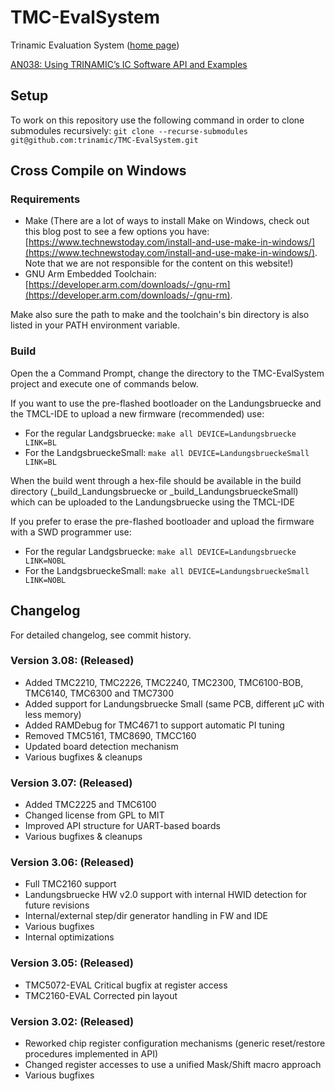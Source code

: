 # TMC-EvalSystem

Trinamic Evaluation System ([home page](https://www.trinamic.com/support/eval-kits/))

[AN038: Using TRINAMIC’s IC Software API and Examples](https://www.trinamic.com/fileadmin/assets/Support/AppNotes/AN038_Using_TRINAMICs_IC_Software_API_and_Examples.pdf)

## Setup

To work on this repository use the following command in order to clone submodules recursively:
`git clone --recurse-submodules git@github.com:trinamic/TMC-EvalSystem.git`

## Cross Compile on Windows

### Requirements

* Make (There are a lot of ways to install Make on Windows, check out this blog post to see a few options you have: [https://www.technewstoday.com/install-and-use-make-in-windows/](https://www.technewstoday.com/install-and-use-make-in-windows/). Note that we are not responsible for the content on this website!)
* GNU Arm Embedded Toolchain: [https://developer.arm.com/downloads/-/gnu-rm](https://developer.arm.com/downloads/-/gnu-rm).

Make also sure the path to make and the toolchain's bin directory is also listed in your PATH environment variable.

### Build

Open the a Command Prompt, change the directory to the TMC-EvalSystem project and execute one of commands below.

If you want to use the pre-flashed bootloader on the Landungsbruecke and the TMCL-IDE to upload a new firmware (recommended) use:

* For the regular Landgsbruecke: `make all DEVICE=Landungsbruecke LINK=BL`
* For the LandgsbrueckeSmall: `make all DEVICE=LandungsbrueckeSmall LINK=BL`

When the build went through a hex-file should be available in the build directory (_build_Landungsbruecke or _build_LandungsbrueckeSmall) which can be uploaded to the Landungsbruecke using the TMCL-IDE

If you prefer to erase the pre-flashed bootloader and upload the firmware with a SWD programmer use:

* For the regular Landgsbruecke: `make all DEVICE=Landungsbruecke LINK=NOBL`
* For the LandgsbrueckeSmall: `make all DEVICE=LandungsbrueckeSmall LINK=NOBL`



## Changelog

For detailed changelog, see commit history.

### Version 3.08: (Released)
 * Added TMC2210, TMC2226, TMC2240, TMC2300, TMC6100-BOB, TMC6140, TMC6300 and TMC7300
 * Added support for Landungsbruecke Small (same PCB, different µC with less memory)
 * Added RAMDebug for TMC4671 to support automatic PI tuning
 * Removed TMC5161, TMC8690, TMCC160
 * Updated board detection mechanism
 * Various bugfixes & cleanups

### Version 3.07: (Released)
 * Added TMC2225 and TMC6100
 * Changed license from GPL to MIT
 * Improved API structure for UART-based boards
 * Various bugfixes & cleanups

### Version 3.06: (Released)
* Full TMC2160 support
* Landungsbruecke HW v2.0 support with internal HWID detection for future revisions
* Internal/external step/dir generator handling in FW and IDE
* Various bugfixes
* Internal optimizations

### Version 3.05: (Released)
* TMC5072-EVAL Critical bugfix at register access
* TMC2160-EVAL Corrected pin layout

### Version 3.02: (Released)
* Reworked chip register configuration mechanisms (generic reset/restore procedures implemented in API)
* Changed register accesses to use a unified Mask/Shift macro approach
* Various bugfixes
